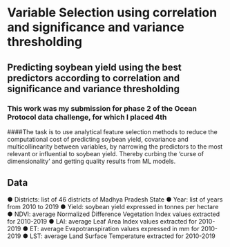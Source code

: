 # Variable Selection using correlation and significance and variance thresholding

## Predicting soybean yield using the best predictors according to correlation and significance and variance thresholding
### This work was my submission for phase 2 of the Ocean Protocol data challenge, for which I placed 4th

####The task is to use analytical feature selection methods to reduce the computational cost of predicting soybean yield, covariance and multicollinearity between variables, by narrowing the predictors to the most relevant or influential to soybean yield. Thereby curbing the ‘curse of dimensionality’ and getting quality results from ML models.

## Data

● Districts: list of 46 districts of Madhya Pradesh State
● Year: list of years from 2010 to 2019
● Yield: soybean yield expressed in tonnes per hectare
● NDVI: average Normalized Difference Vegetation Index values extracted for 2010-2019
● LAI: average Leaf Area Index values extracted for 2010-2019
● ET: average Evapotranspiration values expressed in mm for 2010-2019
● LST: average Land Surface Temperature extracted for 2010-2019


